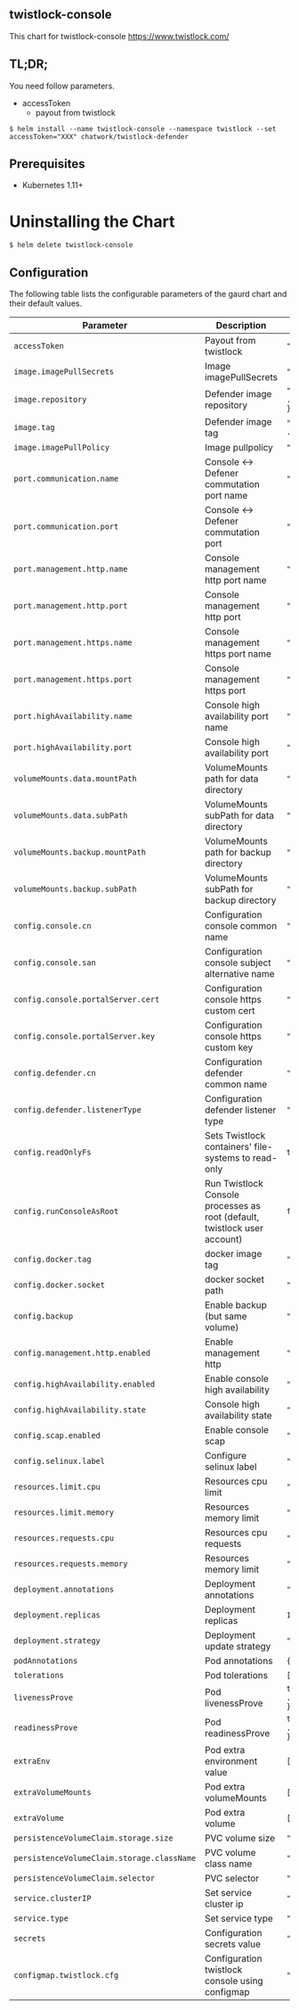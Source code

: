 ## twistlock-console

This chart for twistlock-console https://www.twistlock.com/

## TL;DR;

You need follow parameters.

- accessToken
  - payout from twistlock

```
$ helm install --name twistlock-console --namespace twistlock --set accessToken="XXX" chatwork/twistlock-defender
```

## Prerequisites

* Kubernetes 1.11+

# Uninstalling the Chart

```
$ helm delete twistlock-console
```

## Configuration

The following table lists the configurable parameters of the gaurd chart and their default values.

|  Parameter | Description | Default |
| --- | --- | --- |
|  `accessToken` | Payout from twistlock | `"accessToken"` |
|  `image.imagePullSecrets` | Image imagePullSecrets | `"[]"` |
|  `image.repository` | Defender image repository | `"registry-auth.twistlock.com/tw_{{ .Values.accessToken }}/twistlock/defender"` |
|  `image.tag` | Defender image tag | `"defender{{ .Values.config.docker.tag }}"` |
|  `image.imagePullPolicy` | Image pullpolicy  | `"IfNotPresent"` |
|  `port.communication.name` | Console <-> Defener commutation port name | `"commutation"` |
|  `port.communication.port` | Console <-> Defener commutation port  | `"8084"` |
|  `port.management.http.name` | Console management http port name  | `"mgmt-http"` |
|  `port.management.http.port` | Console management http port  | `"8081"` |
|  `port.management.https.name` | Console management https port name  | `"mgmt-https"` |
|  `port.management.https.port` | Console management https port  | `"8083"` |
|  `port.highAvailability.name` | Console high availability port name | `"ha"` |
|  `port.highAvailability.port` | Console high availability port  | `"8086"` |
|  `volumeMounts.data.mountPath` | VolumeMounts path for data directory | `"/var/lib/twistlock"` |
|  `volumeMounts.data.subPath` | VolumeMounts subPath for data directory | `"twistlock"` |
|  `volumeMounts.backup.mountPath` | VolumeMounts path for backup directory | `"/var/lib/twistlock-backup"` |
|  `volumeMounts.backup.subPath` | VolumeMounts subPath for backup directory | `"twistlock-backup"` |
|  `config.console.cn` | Configuration console common name | `""` |
|  `config.console.san` | Configuration console subject alternative name | `""` |
|  `config.console.portalServer.cert` | Configuration console https custom cert | `""` |
|  `config.console.portalServer.key` | Configuration console https custom key| `""` |
|  `config.defender.cn` | Configuration defender common name | `""` |
|  `config.defender.listenerType` | Configuration defender listener type| `"none"` |
|  `config.readOnlyFs` | Sets Twistlock containers' file-systems to read-only | `true` |
|  `config.runConsoleAsRoot` | Run Twistlock Console processes as root (default, twistlock user account) | `false` |
|  `config.docker.tag` | docker image tag| `"_19_07_363"` |
|  `config.docker.socket` | docker socket path| `"/var/run/docker.sock"` |
|  `config.backup` | Enable backup (but same volume) | `"true"` |
|  `config.management.http.enabled` | Enable management http | `"false"` |
|  `config.highAvailability.enabled` | Enable console high availability | `"false"` |
|  `config.highAvailability.state` | Console high availability state | `"PRIMARY"` |
|  `config.scap.enabled` | Enable console scap | `"false"` |
|  `config.selinux.label` | Configure selinux label | `"disable"` |
|  `resources.limit.cpu` | Resources cpu limit | `"500m"` |
|  `resources.limit.memory` | Resources memory limit | `"1024Mi"` |
|  `resources.requests.cpu` | Resources cpu requests | `"250m"` |
|  `resources.requests.memory` | Resources memory limit | `"1024Mi"` |
|  `deployment.annotations` | Deployment annotations | `"{}"`|
|  `deployment.replicas` | Deployment replicas | `1`|
|  `deployment.strategy` | Deployment update strategy | `"{}"`|
|  `podAnnotations` | Pod annotations | `{}`|
|  `tolerations` | Pod tolerations | `[]`|
|  `livenessProve` | Pod livenessProve | `tcpSocket.port: {{ .Values.port.management.https.name }}`|
|  `readinessProve` | Pod readinessProve | `tcpSocket.port: {{ .Values.port.management.https.name }}`|
|  `extraEnv` | Pod extra environment value | `[]`|
|  `extraVolumeMounts` | Pod extra volumeMounts | `[]`|
|  `extraVolume` | Pod extra volume | `[]`|
|  `persistenceVolumeClaim.storage.size` | PVC volume size | `"100G"` |
|  `persistenceVolumeClaim.storage.className` | PVC volume class name| `"gp2"` |
|  `persistenceVolumeClaim.selector` | PVC selector | `"{}"` |
|  `service.clusterIP` | Set service cluster ip | `""` |
|  `service.type` | Set service type | `"LoadBalancer"` |
|  `secrets` | Configuration secrets value | `"{}"` |
|  `configmap.twistlock.cfg` | Configuration twistlock console using configmap | `"..."`|
